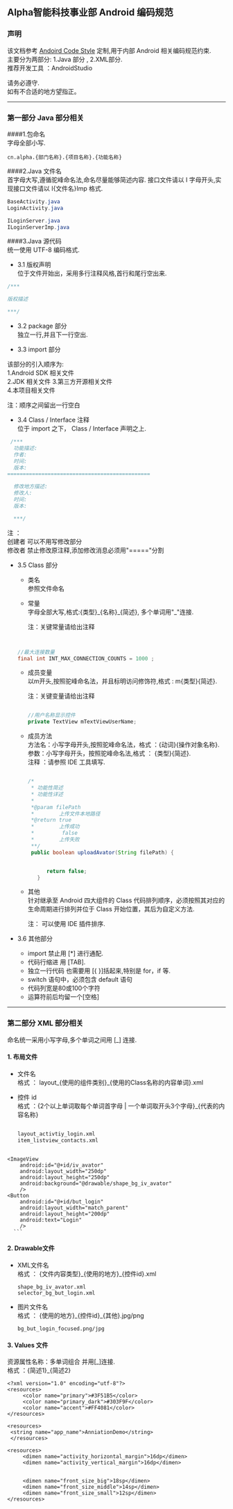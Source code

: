 ## Alpha智能科技事业部 Android 编码规范

### 声明

该文档参考 [Andoird Code Style][Android] 定制,用于内部 Android 相关编码规范约束.  
主要分为两部分: 1.Java 部分 , 2.XML部分.  
推荐开发工具 ：AndroidStudio  

请务必遵守.  
如有不合适的地方望指正。

***
### 第一部分 Java 部分相关

####1.包命名  
字母全部小写.  

```
cn.alpha.{部门名称}.{项目名称}.{功能名称}

```
####2.Java 文件名  
首字母大写,遵循驼峰命名法,命名尽量能够简述内容.
接口文件请以 I 字母开头,实现接口文件请以 I{文件名}Imp 格式.

```java
BaseActivity.java
LoginActivity.java

ILoginServer.java
ILoginServerImp.java

```

####3.Java 源代码  
 统一使用 UTF-8 编码格式.       
 
 * 3.1 版权声明   
位于文件开始出，采用多行注释风格,首行和尾行空出来.

 ```java
 /***

 版权描述

 ***/

 ```
 * 3.2 package 部分  
 独立一行,并且下一行空出.

* 3.3 import 部分  

 该部分的引入顺序为:   
 1.Android SDK 相关文件  
 2.JDK 相关文件
 3.第三方开源相关文件  
 4.本项目相关文件
   
 注：顺序之间留出一行空白   
    
* 3.4 Class / Interface 注释  
 位于 import 之下， Class / Interface 声明之上. 

 ```java
  /***
   功能描述:
   作者:
   时间:
   版本:
 ==============================================

   修改地方描述:
   修改人:
   时间:
   版本:

   ***/

 ```  
 
 
 
 注 ：    
 创建者 可以不用写修改部分   
 修改者 禁止修改原注释,添加修改消息必须用"====="分割 

* 3.5 Class 部分
   *  类名  
    参照文件命名   
   *  常量    
       字母全部大写,格式:{类型}\_{名称}\_{简述}, 多个单词用"_"连接.  
       
       注：关键常量请给出注释
      
    ```java  
    
    
    //最大连接数量
    final int INT_MAX_CONNECTION_COUNTS = 1000 ;
    
    ```

  * 成员变量   
     以m开头,按照驼峰命名法，并且标明访问修饰符,格式 : m{类型}{简述}. 
   
     注：关键变量请给出注释  
  
    ```java

    //用户名称显示控件
    private TextView mTextViewUserName;

    ``` 
     
     
  * 成员方法  
     方法名：小写字母开头,按照驼峰命名法，格式 ：{动词}{操作对象名称}.     
     参数：小写字母开头，按照驼峰命名法,格式 ： {类型}{简述}.   
     注释 ：请参照 IDE 工具填写.  
   
    ```java

    /*
     * 功能性简述
     * 功能性详述
     * 
     *@param filePath
     *        上传文件本地路径
     *@return true
     *        上传成功
     *         false
     *        上传失败
     **/
     public boolean uploadAvator(String filePath) {


          return false;
       }

    ```  
  
  * 其他  
    针对继承至 Android 四大组件的 Class 代码排列顺序，必须按照其对应的生命周期进行排列并位于 Class 开始位置，其后为自定义方法.  
    
     注： 可以使用 IDE 插件排序.
  
* 3.6 其他部分
  * import 禁止用 [*] 进行通配.
  * 代码行缩进 用 [TAB].
  * 独立一行代码 也需要用 [{ }]括起来,特别是 for，if 等.
  * switch 语句中，必须包含 default 语句
  * 代码列宽是80或100个字符
  * 运算符前后均留一个[空格]
  
***  
### 第二部分 XML 部分相关
命名统一采用小写字母,多个单词之间用 [_] 连接.

#### 1. 布局文件  
   
   * 文件名   
      格式 ： layout\_{使用的组件类别}\_{使用的Class名称的内容单词}.xml
   * 控件 id   
      格式 ：{2个以上单词取每个单词首字母 | 一个单词取开头3个字母}_{代表的内容名称}

      ```xml   
     
      layout_activtiy_login.xml  
      item_listview_contacts.xml
     
      ```  
     
   
      ```xml
    <ImageView
        android:id="@+id/iv_avator"
        android:layout_width="250dp"
        android:layout_height="250dp"
        android:background="@drawable/shape_bg_iv_avator"
        />
    <Button
        android:id="@+id/but_login"
        android:layout_width="match_parent"
        android:layout_height="200dp"
        android:text="Login"
        />
      ```
     
#### 2. Drawable文件
   * XML文件名  
     格式 ： {文件内容类型}\_{使用的地方}_{控件id}.xml
     
      ```
      shape_bg_iv_avator.xml
      selector_bg_but_login.xml
      ```  
   
   * 图片文件名  
     格式 ： {使用的地方}\_{控件id}\_{其他}.jpg/png 
      
     ```
     bg_but_login_focused.png/jpg
     ```
     
     
#### 3. Values 文件  
   资源属性名称：多单词组合 并用[_]连接.  
   格式 ：{简述1}\_{简述2}
   
   ```
   <?xml version="1.0" encoding="utf-8"?>
   <resources>
    	<color name="primary">#3F51B5</color>
    	<color name="primary_dark">#303F9F</color>
    	<color name="accent">#FF4081</color>
   </resources>
   ```
   
   ```
   <resources>
    <string name="app_name">AnniationDemo</string>
    </resources>
   ```  
   
   ``` 
   <resources>
    	<dimen name="activity_horizontal_margin">16dp</dimen>
    	<dimen name="activity_vertical_margin">16dp</dimen>
    
    
    	<dimen name="front_size_big">18sp</dimen>
    	<dimen name="front_size_middle">14sp</dimen>
    	<dimen name="front_size_small">12sp</dimen>
   </resources>
   ```
   
   
   
   
   
   [Android]: https://source.android.com/source/code-style.html
    
